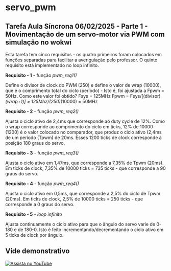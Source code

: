 # servo_pwm

## Tarefa Aula Síncrona 06/02/2025 - Parte 1 - Movimentação de um servo-motor via PWM com simulação no wokwi

Esta tarefa tem cinco requisitos - os quatro primeiros foram colocados em funções separadas para facilitar a averiguiação pelo professor.
O quinto requisito está implementado no loop infinito.

**Requisito - 1** - função *pwm_req1()*

Define o divisor de clock do PWM (250) e define o valor de wrap (10000), que é o comprimento total do ciclo (período) - Isto é, foi ajustada a Fpwm = 50Hz.
Como este valor foi obtido?
Fsys = 125MHz  Fpwm = Fsys/[(divisor)*(wrap+1)] = 125Mhz/(250)*(10000) = 50MHz

**Requisito - 2** - função *pwm_req2()*

Ajusta o ciclo ativo de 2,4ms que corresponde ao duty cycle de 12%.
Como o wrap corresponde ao comprimento do ciclo em ticks, 12% de 10000 (1200) é o valor colocado no comparador, que 
produz o ciclo ativo (2,4ms de um período (Tpwm) de 20ms.
Esses 1200 ticks de clock corresponde à posição 180 graus do servo.

**Requisito - 3** - função *pwm_req3()*

Ajusta o ciclo ativo em 1,47ms, que corresponde a 7,35% de Tpwm (20ms).
Em ticks de clock, 7,35% de 10000 ticks = 735 ticks - que corresponde a 90 graus do servo.

**Requisito - 4** - função *pwm_req4()*

Ajusta o ciclo ativo em 0,5ms, que corresponde a 2,5% do ciclo de Tpwm (20ms).
Em ticks de clock, 2,5% de 10000 ticks = 250 ticks - que corresponde a 0 graus do servo.

**Requisito - 5** - *loop infinito*

Ajusta continuamente o ciclo ativo para que o ângulo do servo varie de 0-180 e de 180-0.
Isto é feito incrementando/decrementando o ciclo ativo em 5 ticks de clock por ângulo.

## Víde demonstrativo



[![Assista no YouTube](https://img.youtube.com/vi/jslxKx2X8CM/maxresdefault.jpg)](https://youtu.be/jslxKx2X8CM)

